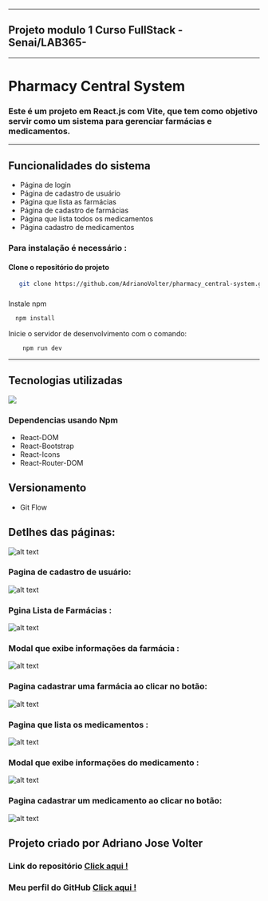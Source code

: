 ****

## Projeto modulo 1 Curso FullStack -Senai/LAB365-

***
# Pharmacy Central System

<h3>
Este é um projeto em React.js com Vite, que tem como objetivo servir como um sistema para gerenciar farmácias e medicamentos.
</h3>

****
## Funcionalidades do sistema
<ul>
    <li>Página de login</li>
     <li>Página de cadastro de usuário</li>
      <li>Página que lista as farmácias</li>
       <li>Página de cadastro de farmácias</li>
       <li>Página que lista todos os medicamentos</li>
        <li>Página cadastro de medicamentos</li>
</ul>

 ### Para instalação é necessário :

 #### Clone o repositório do projeto 
 
 ```bash
    git clone https://github.com/AdrianoVolter/pharmacy_central-system.git
 ```
 ###

Instale npm

```bash
  npm install 
```
Inicie o servidor de desenvolvimento com o comando:
```bash
    npm run dev
```

****

## Tecnologias utilizadas


<p align="">
  <a href="https://skillicons.dev">
    <img src="https://skillicons.dev/icons?i=react,vite,bootstrap,javascript,css,html,git,github,vscode" />
  </a>
</p>

### Dependencias usando Npm
<ul>
    <li>React-DOM</li>
    <li>React-Bootstrap</li>
    <li>React-Icons</li>
    <li>React-Router-DOM</li>
</ul>

## Versionamento 

<ul>
<li>Git Flow</li>
</ul>

## Detlhes das páginas:


![alt text](src/assets/loogin.png)

### Pagina de cadastro de usuário:

![alt text](src/assets/form-user.png)

### Pgina Lista de Farmácias :

![alt text](src/assets/list-farm.png)


### Modal que exibe informações da farmácia :

![alt text](src/assets/modal-farm.png)

### Pagina cadastrar uma farmácia ao clicar no botão:

![alt text](src/assets/form-farm.png)

### Pagina que lista os medicamentos :

![alt text](src/assets/list-med.png)

### Modal que exibe informações do medicamento :
![alt text](src/assets/modal-med.png)

### Pagina cadastrar um medicamento ao clicar no botão:


![alt text](src/assets/form-med.png)

## Projeto criado por Adriano Jose Volter
### Link do repositório [Click aqui !](https://github.com/AdrianoVolter/pharmacy_central-system)

### Meu perfil do GitHub  [ Click aqui !](https://github.com/AdrianoVolter)


